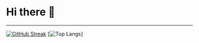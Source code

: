 # Hi there 👋
---
[![GitHub Streak](https://streak-stats.demolab.com?user=H4RuCat&theme=aura-dark&date_format=M%20j%5B%2C%20Y%5D&type=png)](https://git.io/streak-stats)
[![Top Langs](https://github-readme-stats.vercel.app/api/top-langs/?username=H4RuCat)]

